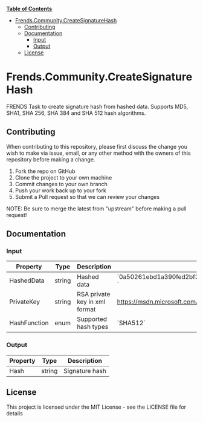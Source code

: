 **[Table of Contents](http://tableofcontent.eu)**
- [Frends.Community.CreateSignatureHash](#frendscommunitycreatesignaturehash)
  - [Contributing](#contributing)
  - [Documentation](#documentation)
    - [Input](#input)
    - [Output](#output)
  - [License](#license)


# Frends.Community.CreateSignatureHash
FRENDS Task to create signature hash from hashed data. Supports MD5, SHA1, SHA 256, SHA 384 and SHA 512 hash algorithms.

## Contributing
When contributing to this repository, please first discuss the change you wish to make via issue, email, or any other method with the owners of this repository before making a change.

1. Fork the repo on GitHub
2. Clone the project to your own machine
3. Commit changes to your own branch
4. Push your work back up to your fork
5. Submit a Pull request so that we can review your changes

NOTE: Be sure to merge the latest from "upstream" before making a pull request!

## Documentation

### Input

| Property				|  Type   | Description								| Example                     |
|-----------------------|---------|-----------------------------------------|-----------------------------|
| HashedData		| string	| Hashed data | ´0a50261ebd1a390fed2bf326f2673c145582a6342d523204973d0219337f81616a8069b012587cf5635f6925f1b56c360230c19b273500ee013e030601bf2425´ |
| PrivateKey		| string	| RSA private key in xml format	| https://msdn.microsoft.com/en-us/library/system.security.cryptography.rsa.toxmlstring(v=vs.110).aspx |
| HashFunction	| enum	| Supported hash types	| ´SHA512´ |

### Output

| Property      | Type     | Description                      |
|---------------|----------|----------------------------------|
| Hash        | string   | Signature hash |

## License

This project is licensed under the MIT License - see the LICENSE file for details
